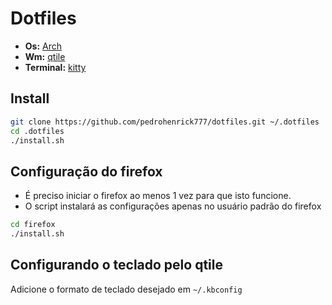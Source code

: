 # Dotfiles

- **Os:** [Arch](https://archlinux.org)
- **Wm:** [qtile](http://www.qtile.org)
- **Terminal:** [kitty](https://sw.kovidgoyal.net/kitty)

## Install

```bash
git clone https://github.com/pedrohenrick777/dotfiles.git ~/.dotfiles
cd .dotfiles
./install.sh
```

## Configuração do firefox

- É preciso iniciar o firefox ao menos 1 vez para que isto funcione.
- O script instalará as configurações apenas no usuário padrão do firefox

```bash
cd firefox
./install.sh
```

## Configurando o teclado pelo qtile

Adicione o formato de teclado desejado em `~/.kbconfig`